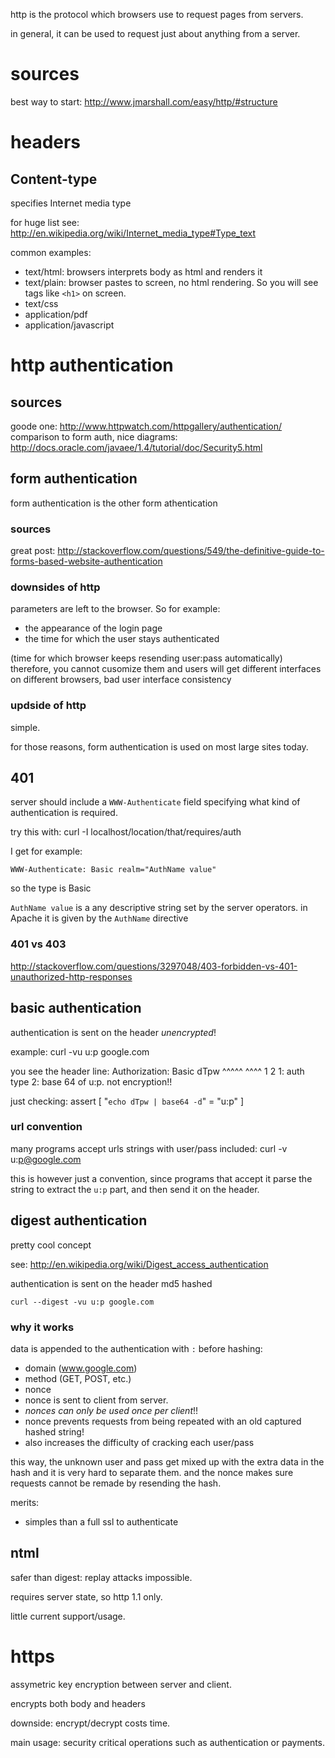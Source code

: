 http is the protocol which browsers use to request pages from servers.

in general, it can be used to request just about anything from a server.

# sources

best way to start: <http://www.jmarshall.com/easy/http/#structure>

# headers

## Content-type

specifies Internet media type

for huge list see: <http://en.wikipedia.org/wiki/Internet_media_type#Type_text>

common examples:

- text/html: browsers interprets body as html and renders it
- text/plain: browser pastes to screen, no html rendering. So you will see tags like `<h1>` on screen.
- text/css
- application/pdf
- application/javascript

# http authentication

## sources

goode one: <http://www.httpwatch.com/httpgallery/authentication/>
comparison to form auth, nice diagrams: <http://docs.oracle.com/javaee/1.4/tutorial/doc/Security5.html>

## form authentication

form authentication is the other form athentication

### sources

great post: <http://stackoverflow.com/questions/549/the-definitive-guide-to-forms-based-website-authentication>

### downsides of http

parameters are left to the browser. So for example:

- the appearance of the login page
- the time for which the user stays authenticated

(time for which browser keeps resending user:pass automatically)
therefore, you cannot cusomize them
and users will get different interfaces on different browsers, bad user interface consistency

### updside of http

simple.

for those reasons, form authentication is used on most large sites today.

## 401

server should include a `WWW-Authenticate` field specifying what kind of authentication is required.

try this with:
    curl -I localhost/location/that/requires/auth

I get for example:

    WWW-Authenticate: Basic realm="AuthName value"

so the type is Basic

`AuthName value` is a any descriptive string
set by the server operators.
in Apache it is given by the `AuthName` directive

### 401 vs 403

<http://stackoverflow.com/questions/3297048/403-forbidden-vs-401-unauthorized-http-responses>

## basic authentication

authentication is sent on the header *unencrypted*!

example:
    curl -vu u:p google.com

you see the header line:
    Authorization: Basic dTpw
    ^^^^^ ^^^^
    1     2
1: auth type
2: base 64 of u:p. not encryption!!

just checking:
    assert [ "`echo dTpw | base64 -d`" = "u:p" ]

### url convention

many programs accept urls strings with user/pass included:
    curl -v u:p@google.com

this is however just a convention, since programs that accept it
parse the string to extract the `u:p` part, and then send it
on the header.

## digest authentication

pretty cool concept

see: <http://en.wikipedia.org/wiki/Digest_access_authentication>

authentication is sent on the header md5 hashed

    curl --digest -vu u:p google.com

### why it works

data is appended to the authentication with `:` before hashing:

- domain (www.google.com)
- method (GET, POST, etc.)
- nonce
- nonce is sent to client from server.
- *nonces can only be used once per client*!!
- nonce prevents requests from being repeated with an old captured hashed string!
- also increases the difficulty of cracking each user/pass

this way, the unknown user and pass get mixed up with the extra data
in the hash and it is very hard to separate them.
and the nonce makes sure requests cannot be remade by resending the hash.

merits:

- simples than a full ssl to authenticate

## ntml

safer than digest: replay attacks impossible.

requires server state, so http 1.1 only.

little current support/usage.

# https

assymetric key encryption between server and client.

encrypts both body and headers

downside: encrypt/decrypt costs time.

main usage: security critical operations such as authentication or payments.
